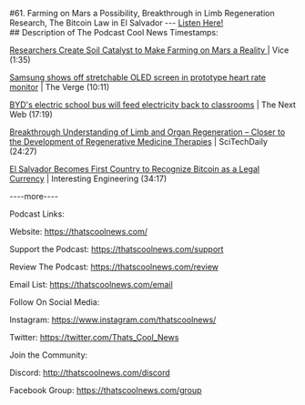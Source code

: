 #61. Farming on Mars a Possibility, Breakthrough in Limb Regeneration Research, The Bitcoin Law in El Salvador
        ---
        [Listen Here!](https://thatscoolnews.podbean.com/e/61-farming-on-mars-a-possibility-breakthrough-in-limb-regeneration-research-the-bitcoin-law-in-el-salvador/) \
        ## Description of The Podcast
        Cool News Timestamps:
<p><a href='https://www.vice.com/en/article/wx5xen/researchers-create-soil-catalyst-to-make-farming-on-mars-a-reality'>Researchers Create Soil Catalyst to Make Farming on Mars a Reality </a>| Vice (1:35)</p>

<p><a href='https://www.theverge.com/2021/6/7/22522297/samsung-stretchable-screen-concept-research-prototype-heart-rate-monitor'>Samsung shows off stretchable OLED screen in prototype heart rate monitor</a> | The Verge (10:11)</p>

<p><a href='https://thenextweb.com/news/byds-electric-school-bus-feed-electricity-back-classrooms'>BYD's electric school bus will feed electricity back to classrooms</a> | The Next Web (17:19)</p>

<p><a href='https://scitechdaily.com/breakthrough-understanding-of-limb-and-organ-regeneration-closer-to-the-development-of-regenerative-medicine-therapies/'>Breakthrough Understanding of Limb and Organ Regeneration – Closer to the Development of Regenerative Medicine Therapies</a> | SciTechDaily (24:27)</p>

<p><a href='https://interestingengineering.com/el-salvador-becomes-first-to-recognize-bitcoin-as-legal-currency'>El Salvador Becomes First Country to Recognize Bitcoin as a Legal Currency</a> | Interesting Engineering (34:17)</p>

<p>----more----</p>

Podcast Links:
<p style="text-align:left;">Website: <a href='https://thatscoolnews.com/'>https://thatscoolnews.com/</a></p>

<p style="text-align:left;">Support the Podcast: <a href='https://thatscoolnews.com/support'>https://thatscoolnews.com/support</a></p>

<p style="text-align:left;">Review The Podcast: <a href='https://thatscoolnews.com/review/'>https://thatscoolnews.com/review</a></p>

<p style="text-align:left;">Email List: <a href='https://thatscoolnews.com/email/'>https://thatscoolnews.com/email</a></p>

Follow On Social Media:
<p style="text-align:left;">Instagram: <a href='https://www.instagram.com/thatscoolnews/'>https://www.instagram.com/thatscoolnews/ </a></p>

<p style="text-align:left;">Twitter: <a href='https://twitter.com/Thats_Cool_News'>https://twitter.com/Thats_Cool_News</a> </p>

Join the Community:
<p style="text-align:left;">Discord: <a href='http://thatscoolnews.com/discord'>http://thatscoolnews.com/discord</a></p>

<p style="text-align:left;">Facebook Group: <a href='https://thatscoolnews.com/group'>https://thatscoolnews.com/group</a></p>
